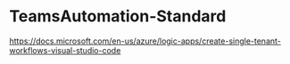 # TeamsAutomation-Standard

https://docs.microsoft.com/en-us/azure/logic-apps/create-single-tenant-workflows-visual-studio-code
